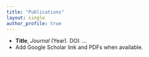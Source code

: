 ```yaml
---
title: "Publications"
layout: single
author_profile: true
---
```


- **Title**, *Journal* (Year). DOI: …  
- Add Google Scholar link and PDFs when available.

